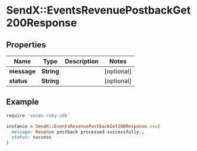 # SendX::EventsRevenuePostbackGet200Response

## Properties

| Name | Type | Description | Notes |
| ---- | ---- | ----------- | ----- |
| **message** | **String** |  | [optional] |
| **status** | **String** |  | [optional] |

## Example

```ruby
require 'sendx-ruby-sdk'

instance = SendX::EventsRevenuePostbackGet200Response.new(
  message: Revenue postback processed successfully.,
  status: success
)
```

